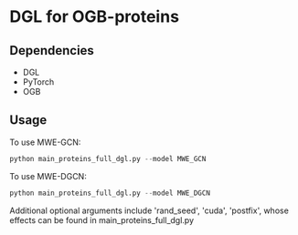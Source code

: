 # DGL for OGB-proteins

## Dependencies
- DGL
- PyTorch
- OGB

## Usage

To use MWE-GCN:
```python
python main_proteins_full_dgl.py --model MWE_GCN
```

To use MWE-DGCN:
```python
python main_proteins_full_dgl.py --model MWE_DGCN
```

Additional optional arguments include 'rand_seed', 'cuda', 'postfix', whose effects can be found in main_proteins_full_dgl.py

